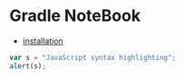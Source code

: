 Gradle NoteBook
================
* [installation](./notebook/01.md)

```javascript
var s = "JavaScript syntax highlighting";
alert(s);
```

